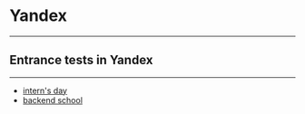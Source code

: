# Yandex
***
## Entrance tests in Yandex
***
- [intern's day](https://github.com/PAPermyakova/yandex/tree/main/intern's%20day)
- [backend school](https://github.com/PAPermyakova/yandex/tree/main/backend%20school)
